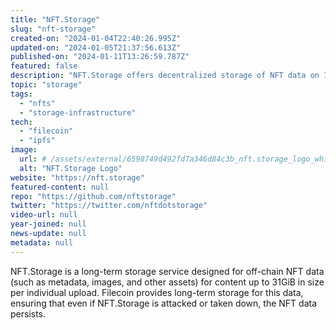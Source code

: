 ```yaml
---
title: "NFT.Storage"
slug: "nft-storage"
created-on: "2024-01-04T22:40:26.995Z"
updated-on: "2024-01-05T21:37:56.613Z"
published-on: "2024-01-11T13:26:59.787Z"
featured: false
description: "NFT.Storage offers decentralized storage of NFT data on IPFS and Filecoin."
topic: "storage"
tags:
  - "nfts"
  - "storage-infrastructure"
tech:
  - "filecoin"
  - "ipfs"
image:
  url: # /assets/external/6598749d492fd7a346d84c3b_nft.storage_logo_white.png
  alt: "NFT.Storage Logo"
website: "https://nft.storage"
featured-content: null
repo: "https://github.com/nftstorage"
twitter: "https://twitter.com/nftdotstorage"
video-url: null
year-joined: null
news-update: null
metadata: null
---
```


NFT.Storage is a long-term storage service designed for off-chain NFT data (such as metadata, images, and other assets) for content up to 31GiB in size per individual upload. Filecoin provides long-term storage for this data, ensuring that even if NFT.Storage is attacked or taken down, the NFT data persists.
